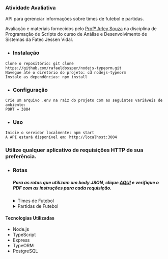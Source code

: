 ### Atividade Avaliativa


API para gerenciar informações sobre times de futebol e partidas.

Avaliação e materiais fornecidos pelo <a href="https://github.com/arleysouza"> Profº Arley Souza</a> na disciplina de Programação de Scripts do curso de Análise e Desenvolvimento de Sistemas da Fatec Jessen Vidal.

-  ### Instalação
```
Clone o repositório: git clone https://github.com/rafaeldossper/nodejs-typeorm.git
Navegue até o diretório do projeto: cd nodejs-typeorm
Instale as dependências: npm install 
```
-  ### Configuração
```
Crie um arquivo .env na raiz do projeto com as seguintes variáveis de ambiente:
PORT = 3004
```
- ### Uso
```
Inicie o servidor localmente: npm start
A API estará disponível em: http://localhost:3004
```


### Utilize qualquer aplicativo de requisições HTTP de sua preferência.
-  ### Rotas 
    ##### Para as rotas que utilizam um body JSON, clique <a href="https://github.com/rafaeldossper/nodejs-typeorm/blob/main/instructions/Atividade%20de%20avaliação%204%20-%20TypeORM.pdf">AQUI</a> e verifique o PDF com as instruções para cada requisição.
    <details>
    <summary>Times de Futebol</summary>
    <pre>
    <code>
    
    GET /team  &nbsp;&nbsp;&nbsp; Retorna todos os times cadastrados.<br /> 
    GET /team/:id &nbsp;&nbsp;&nbsp; Retorna um time específico com base no ID.<br /> 
    POST /team  &nbsp;&nbsp;&nbsp; Cria um novo time. Requer um corpo JSON contendo o nome do time.<br /> 
    PUT /team/:id &nbsp;&nbsp;&nbsp;Atualiza as informações de um time existente. Requer um corpo JSON contendo o nome do time.<br /> 
    DELETE /team/:id   &nbsp;&nbsp;&nbsp; Exclui um time específico com base no ID.<br /> 
    </code>
    </pre>
    </details>
    
    <details>
    <summary>Partidas de Futebol</summary>
    <pre>
    <code>
    GET /match &nbsp;&nbsp;&nbsp; Retorna todas as partidas cadastradas.<br /> 
    GET /match/:id &nbsp;&nbsp;&nbsp; Retorna uma partida específica com base no ID do visitor ou host.<br /> 
    POST /match &nbsp;&nbsp;&nbsp; Cria uma nova partida. Requer um corpo JSON contendo os IDs dos times e a data da partida.<br /> 
    PUT /match/:id &nbsp;&nbsp;&nbsp; Atualiza as informações. Requer um corpo JSON contendo os IDs dos times e a data da partida.<br /> 
    DELETE /match/:id &nbsp;&nbsp;&nbsp; Exclui uma partida específica com base no ID.<br />
    </code>
    </pre>
    </details>
    
#### Tecnologias Utilizadas

- Node.js
- TypeScript
- Express
- TypeORM
- PostgreSQL


